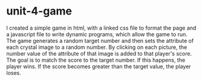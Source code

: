 # unit-4-game
I created a simple game in html, with a linked css file to format the page and a javascript file to write dynamic programs, which allow the game to run. The game generates a random target number and then sets the attribute of each crystal image to a random number. By clicking on each picture, the number value of the attribute of that image is added to that player's score. The goal is to match the score to the target number. If this happens, the player wins. If the score becomes greater than the target value, the player loses. 